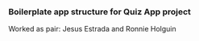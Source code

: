 ### Boilerplate app structure for Quiz App project

Worked as pair: Jesus Estrada and Ronnie Holguin
